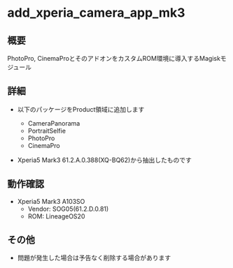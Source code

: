 # add_xperia_camera_app_mk3
## 概要
PhotoPro, CinemaProとそのアドオンをカスタムROM環境に導入するMagiskモジュール

## 詳細
- 以下のパッケージをProduct領域に追加します
  - CameraPanorama
  - PortraitSelfie
  - PhotoPro
  - CinemaPro

- Xperia5 Mark3 61.2.A.0.388(XQ-BQ62)から抽出したものです

## 動作確認
- Xperia5 Mark3 A103SO
  - Vendor: SOG05(61.2.D.0.81)
  - ROM: LineageOS20
  
## その他
- 問題が発生した場合は予告なく削除する場合があります
